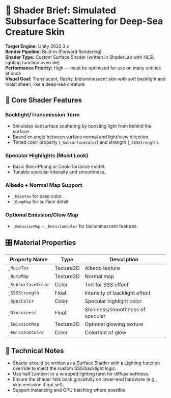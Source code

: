 # 🎨 Shader Brief: Simulated Subsurface Scattering for Deep-Sea Creature Skin

**Target Engine:** Unity 2022.3.x  
**Render Pipeline:** Built-in (Forward Rendering)  
**Shader Type:** Custom Surface Shader (written in ShaderLab with HLSL lighting function override)  
**Performance Priority:** High — must be optimized for use on many entities at once  
**Visual Goal:** Translucent, fleshy, bioluminescent skin with soft backlight and moist sheen, like a deep-sea creature

## 📌 Core Shader Features

### Backlight/Transmission Term
- Simulates subsurface scattering by boosting light from behind the surface.
- Based on angle between surface normal and light/view direction.
- Tinted color property (`_SubsurfaceColor`) and strength (`_SSSStrength`).

### Specular Highlights (Moist Look)
- Basic Blinn-Phong or Cook-Torrance model.
- Tunable specular intensity and smoothness.

### Albedo + Normal Map Support
- `_MainTex` for base color.
- `_BumpMap` for surface detail.

### Optional Emission/Glow Map
- `_EmissionMap` + `_EmissionColor` for bioluminescent features.

## 🎛️ Material Properties

| Property Name   | Type       | Description                     |
|-----------------|------------|---------------------------------|
| `_MainTex`      | Texture2D  | Albedo texture                 |
| `_BumpMap`      | Texture2D  | Normal map                     |
| `_SubsurfaceColor` | Color   | Tint for SSS effect            |
| `_SSSStrength`  | Float      | Intensity of backlight effect  |
| `_SpecColor`    | Color      | Specular highlight color       |
| `_Glossiness`   | Float      | Shininess/smoothness of specular |
| `_EmissionMap`  | Texture2D  | Optional glowing texture       |
| `_EmissionColor`| Color      | Color/tint of glow             |

## 📐 Technical Notes
- Shader should be written as a Surface Shader with a Lighting function override to inject the custom SSS/backlight logic.
- Use half Lambert or a wrapped lighting term for diffuse softness.
- Ensure the shader falls back gracefully on lower-end hardware (e.g., skip emission if not set).
- Support instancing and GPU batching where possible.
